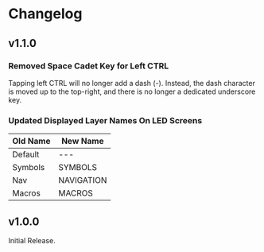 # Changelog

## v1.1.0

### Removed Space Cadet Key for Left CTRL

Tapping left CTRL will no longer add a dash (-). Instead, the dash character is
moved up to the top-right, and there is no longer a dedicated underscore key.

### Updated Displayed Layer Names On LED Screens

| Old Name | New Name   |
|----------|------------|
| Default  | ---        |
| Symbols  | SYMBOLS    |
| Nav      | NAVIGATION |
| Macros   | MACROS     |

## v1.0.0

Initial Release.
